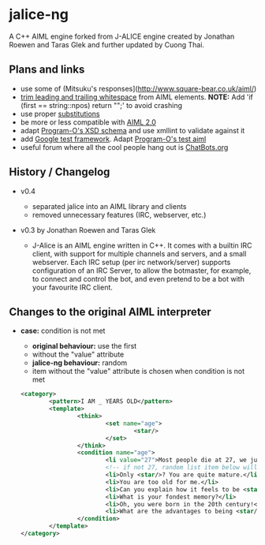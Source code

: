 # jalice-ng
A C++ AIML engine forked from J-ALICE engine created by Jonathan Roewen and Taras Glek and further updated by Cuong Thai.

## Plans and links

* use some of (Mitsuku's responses](http://www.square-bear.co.uk/aiml/)
* [trim leading and trailing whitespace](http://stackoverflow.com/questions/25829143/c-trim-whitespace-from-a-string) from AIML elements. **NOTE:** Add 'if (first == string::npos) return "";' to avoid crashing
* use proper [substitutions](http://alicebot.wikidot.com/aiml:pt-br:cybernet:cybora:substitutions-xml)
* be more or less compatible with [AIML 2.0](http://callmom.pandorabots.com/static/reference/)
* adapt [Program-O's XSD schema](https://github.com/Program-O/Program-O/blob/master/admin/aiml.xsd) and use xmllint to validate against it
* add [Google test framework](https://github.com/google/googletest). Adapt [Program-O's test aiml](https://github.com/Program-O/Program-O/blob/master/library/reference/bot_test.aiml)
* useful forum where all the cool people hang out is [ChatBots.org](https://www.chatbots.org/ai_zone/)

## History / Changelog

* v0.4
  * separated jalice into an AIML library and clients
  * removed unnecessary features (IRC, webserver, etc.)

* v0.3 by Jonathan Roewen and Taras Glek
  * J-Alice is an AIML engine written in C++. It comes with a builtin IRC client, with support for multiple channels and servers, and a small webserver. Each IRC setup (per irc network/server) supports configuration of an IRC Server, to allow the botmaster, for example, to connect and control the bot, and even pretend to be a bot with your favourite IRC client.

## Changes to the original AIML interpreter

* **case:** condition is not met
    * **original behaviour:** use the first <li> without the "value" attribute
    * **jalice-ng behaviour:** random <li> item without the "value" attribute is chosen when condition is not met

    ```xml
    <category>
            <pattern>I AM _ YEARS OLD</pattern>
            <template>
                    <think>
                            <set name="age">
                                    <star/>
                            </set>
                    </think>
                    <condition name="age">
                            <li value="27">Most people die at 27, we just bury them at 72. Mark Twain said that.</li>
                            <!-- if not 27, random list item below will be selected -->
                            <li>Only <star/>? You are quite mature.</li>
                            <li>You are too old for me.</li>
                            <li>Can you explain how it feels to be <star/> years old?</li>
                            <li>What is your fondest memory?</li>
                            <li>Oh, you were born in the 20th century!</li>
                            <li>What are the advantages to being <star/> years old?</li>
                    </condition>
            </template>
    </category>
    ```
